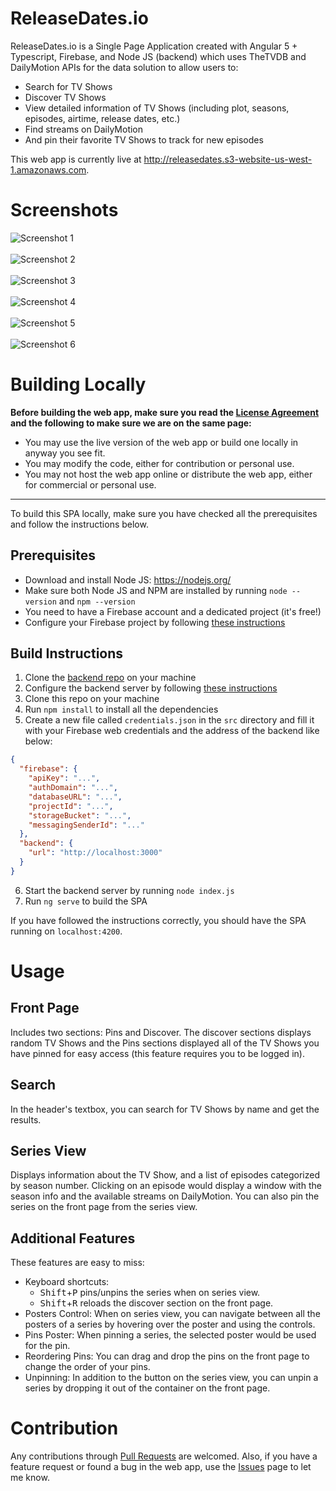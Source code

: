 # ReleaseDates.io

ReleaseDates.io is a Single Page Application created with Angular 5 + Typescript, Firebase, and Node JS (backend) which uses TheTVDB and DailyMotion APIs for the data solution to allow users to:

  - Search for TV Shows
  - Discover TV Shows
  - View detailed information of TV Shows (including plot, seasons, episodes, airtime, release dates, etc.)
  - Find streams on DailyMotion
  - And pin their favorite TV Shows to track for new episodes

This web app is currently live at <http://releasedates.s3-website-us-west-1.amazonaws.com>.

# Screenshots

![Screenshot 1](./screenshots/1.jpg)<br><br>
![Screenshot 2](./screenshots/2.jpg)<br><br>
![Screenshot 3](./screenshots/3.jpg)<br><br>
![Screenshot 4](./screenshots/4.jpg)<br><br>
![Screenshot 5](./screenshots/5.jpg)<br><br>
![Screenshot 6](./screenshots/6.jpg)

# Building Locally

**Before building the web app, make sure you read the [License Agreement](./LICENSE) and the following to make sure we are on the same page:**
  - You may use the live version of the web app or build one locally in anyway you see fit.
  - You may modify the code, either for contribution or personal use.
  - You may not host the web app online or distribute the web app, either for commercial or personal use.
---
To build this SPA locally, make sure you have checked all the prerequisites and follow the instructions below.

## Prerequisites

  - Download and install Node JS: <https://nodejs.org/>
  - Make sure both Node JS and NPM are installed by running `node --version` and `npm --version`
  - You need to have a Firebase account and a dedicated project (it's free!)
  - Configure your Firebase project by following [these instructions](docs/firebase-setup.md)

## Build Instructions

  1. Clone the [backend repo](https://github.com/ramtinsoltani/releasedates-backend-public) on your machine
  2. Configure the backend server by following [these instructions](docs/backend-setup.md)
  3. Clone this repo on your machine
  4. Run `npm install` to install all the dependencies
  5. Create a new file called `credentials.json` in the `src` directory and fill it with your Firebase web credentials and the address of the backend like below:
  ```json
  {
    "firebase": {
      "apiKey": "...",
      "authDomain": "...",
      "databaseURL": "...",
      "projectId": "...",
      "storageBucket": "...",
      "messagingSenderId": "..."
    },
    "backend": {
      "url": "http://localhost:3000"
    }
  }
  ```
  6. Start the backend server by running `node index.js`
  7. Run `ng serve` to build the SPA

If you have followed the instructions correctly, you should have the SPA running on `localhost:4200`.

# Usage

## Front Page

Includes two sections: Pins and Discover. The discover sections displays random TV Shows and the Pins sections displayed all of the TV Shows you have pinned for easy access (this feature requires you to be logged in).

## Search

In the header's textbox, you can search for TV Shows by name and get the results.

## Series View

Displays information about the TV Show, and a list of episodes categorized by season number. Clicking on an episode would display a window with the season info and the available streams on DailyMotion. You can also pin the series on the front page from the series view.

## Additional Features

These features are easy to miss:

  - Keyboard shortcuts:
    - <kbd>Shift</kbd>+<kbd>P</kbd> pins/unpins the series when on series view.
    - <kbd>Shift</kbd>+<kbd>R</kbd> reloads the discover section on the front page.
  - Posters Control: When on series view, you can navigate between all the posters of a series by hovering over the poster and using the controls.
  - Pins Poster: When pinning a series, the selected poster would be used for the pin.
  - Reordering Pins: You can drag and drop the pins on the front page to change the order of your pins.
  - Unpinning: In addition to the button on the series view, you can unpin a series by dropping it out of the container on the front page.

# Contribution

Any contributions through [Pull Requests](https://github.com/ramtinsoltani/releasedates.io/pulls) are welcomed. Also, if you have a feature request or found a bug in the web app, use the [Issues](https://github.com/ramtinsoltani/releasedates.io/issues) page to let me know.
